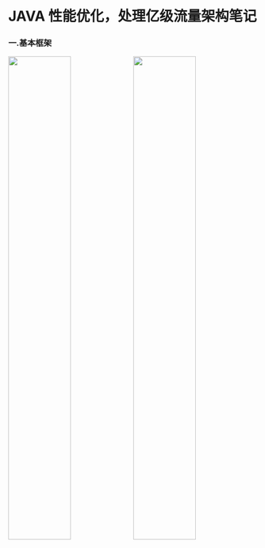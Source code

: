 # JAVA 性能优化，处理亿级流量架构笔记

### 一.基本框架

<img src="/Users/hptg/Documents/Project/Java/High_Concurrency_Solution/Resource/image-20191107193530836.png" width="50%"/><img src="/Users/hptg/Documents/Project/Java/High_Concurrency_Solution/Resource/5d5181520001c34019201080.jpg" width="50%"/>

